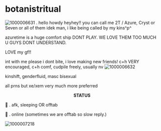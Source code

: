 # botanistritual
![1000006631](https://github.com/user-attachments/assets/7d0fc6e4-bc7b-4b1f-badc-f223cf508c3c)
 . hello howdy heyhey!! you can call me 2T / Azure, Cryst or Seven or all of them idek man, i like being called by my kins^p^

azuretime is a huge comfort ship DONT PLAY. WE LOVE THEM TOO MUCH U GUYS DONT UNDERSTAND. 

LOVE my gf!!

int with me please i dont bite, i love making new friends! c+h VERY encouraged, c+h comf, cudpile freely, usually nv ![1000006632](https://github.com/user-attachments/assets/a6aedf6f-e1d4-4b24-abb7-c2b02664c739)

kinshift, genderfluid, masc bisexual

all prns but xe/xem very much more preferred

<p align="center"
  
**STATUS**

🌙 . afk, sleeping OR offtab

🚫 . online (sometimes we are offtab so slow reply.)

![1000007218](https://github.com/user-attachments/assets/642f418a-bbe0-4211-91b3-9e3d9671821d)






<p align="center"
